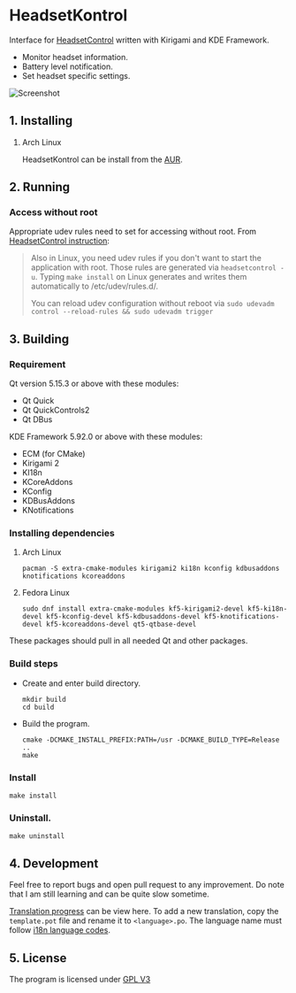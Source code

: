 # HeadsetKontrol
Interface for [HeadsetControl](https://github.com/Sapd/HeadsetControl) written with Kirigami and KDE Framework.

* Monitor headset information.
* Battery level notification.
* Set headset specific settings.

![Screenshot](https://gitlab.com/TheBill2001/HeadsetKontrol/uploads/c9f8ce9af82116dff5e155fece36571f/Screenshot_20230301_034343.png)

## 1. Installing
1. Arch Linux

   HeadsetKontrol can be install from the [AUR](https://aur.archlinux.org/packages/headsetkontrol).

## 2. Running
### Access without root

Appropriate udev rules need to set for accessing without root. From [HeadsetControl instruction](https://github.com/Sapd/HeadsetControl#access-without-root):

>Also in Linux, you need udev rules if you don't want to start the application with root. Those rules are generated via `headsetcontrol -u`. Typing `make install` on Linux generates and writes them automatically to /etc/udev/rules.d/.
>
>You can reload udev configuration without reboot via `sudo udevadm control --reload-rules && sudo udevadm trigger`

## 3. Building
### Requirement
Qt version 5.15.3 or above with these modules:

* Qt Quick
* Qt QuickControls2
* Qt DBus

KDE Framework 5.92.0 or above with these modules:

* ECM (for CMake)
* Kirigami 2
* KI18n
* KCoreAddons
* KConfig
* KDBusAddons
* KNotifications

### Installing dependencies
1. Arch Linux

   ```
   pacman -S extra-cmake-modules kirigami2 ki18n kconfig kdbusaddons knotifications kcoreaddons
   ```

2. Fedora Linux

   ```
   sudo dnf install extra-cmake-modules kf5-kirigami2-devel kf5-ki18n-devel kf5-kconfig-devel kf5-kdbusaddons-devel kf5-knotifications-devel kf5-kcoreaddons-devel qt5-qtbase-devel
   ```

These packages should pull in all needed Qt and other packages.

### Build steps
- Create and enter build directory.

   ```
   mkdir build
   cd build
   ```

- Build the program.

   ```
   cmake -DCMAKE_INSTALL_PREFIX:PATH=/usr -DCMAKE_BUILD_TYPE=Release ..
   make
   ```

### Install

   ```
   make install
   ```

### Uninstall.
   ```
   make uninstall
   ```

## 4. Development

Feel free to report bugs and open pull request to any improvement. Do note that I am still learning and can be quite slow sometime.

[Translation progress](translation/Progress.md) can be view here. To add a new translation, copy the `template.pot` file and rename it to `<language>.po`. The language name must follow [i18n language codes](https://i18ns.com/languagecode.html).

## 5. License
The program is licensed under [GPL V3](LICENSE)
